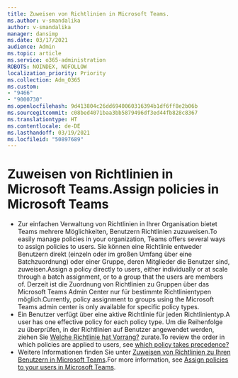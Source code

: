 ```yaml
---
title: Zuweisen von Richtlinien in Microsoft Teams.
ms.author: v-smandalika
author: v-smandalika
manager: dansimp
ms.date: 03/17/2021
audience: Admin
ms.topic: article
ms.service: o365-administration
ROBOTS: NOINDEX, NOFOLLOW
localization_priority: Priority
ms.collection: Adm_O365
ms.custom:
- "9466"
- "9000730"
ms.openlocfilehash: 9d413804c26dd6940060316394b1df6ff8e2b06b
ms.sourcegitcommit: c08bed4071baa3bb5879496df3ed44fb828c8367
ms.translationtype: HT
ms.contentlocale: de-DE
ms.lasthandoff: 03/19/2021
ms.locfileid: "50897689"
---
```

# <a name="assign-policies-in-microsoft-teams"></a><span data-ttu-id="bdffd-102">Zuweisen von Richtlinien in Microsoft Teams.</span><span class="sxs-lookup"><span data-stu-id="bdffd-102">Assign policies in Microsoft Teams</span></span>

- <span data-ttu-id="bdffd-103">Zur einfachen Verwaltung von Richtlinien in Ihrer Organisation bietet Teams mehrere Möglichkeiten, Benutzern Richtlinien zuzuweisen.</span><span class="sxs-lookup"><span data-stu-id="bdffd-103">To easily manage policies in your organization, Teams offers several ways to assign policies to users.</span></span> <span data-ttu-id="bdffd-104">Sie können eine Richtlinie entweder Benutzern direkt (einzeln oder im großen Umfang über eine Batchzuordnung) oder einer Gruppe, deren Mitglieder die Benutzer sind, zuweisen.</span><span class="sxs-lookup"><span data-stu-id="bdffd-104">Assign a policy directly to users, either individually or at scale through a batch assignment, or to a group that the users are members of.</span></span>  <span data-ttu-id="bdffd-105">Derzeit ist die Zuordnung von Richtlinien zu Gruppen über das Microsoft Teams Admin Center nur für bestimmte Richtlinientypen möglich.</span><span class="sxs-lookup"><span data-stu-id="bdffd-105">Currently, policy assignment to groups using the Microsoft Teams admin center is only available for specific policy types.</span></span> 
- <span data-ttu-id="bdffd-106">Ein Benutzer verfügt über eine aktive Richtlinie für jeden Richtlinientyp.</span><span class="sxs-lookup"><span data-stu-id="bdffd-106">A user has one effective policy for each policy type.</span></span> <span data-ttu-id="bdffd-107">Um die Reihenfolge zu überprüfen, in der Richtlinien auf Benutzer angewendet werden, ziehen Sie [Welche Richtlinie hat Vorrang?](https://docs.microsoft.com/microsoftteams/assign-policies#which-policy-takes-precedence) zurate.</span><span class="sxs-lookup"><span data-stu-id="bdffd-107">To review the order in which policies are applied to users, see [which policy takes precedence?](https://docs.microsoft.com/microsoftteams/assign-policies#which-policy-takes-precedence)</span></span>
- <span data-ttu-id="bdffd-108">Weitere Informationen finden Sie unter [Zuweisen von Richtlinien zu Ihren Benutzern in Microsoft Teams](https://docs.microsoft.com/microsoftteams/assign-policies).</span><span class="sxs-lookup"><span data-stu-id="bdffd-108">For more information, see [Assign policies to your users in Microsoft Teams](https://docs.microsoft.com/microsoftteams/assign-policies).</span></span>